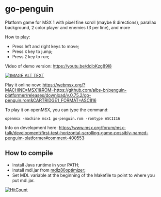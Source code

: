 # go-penguin
Platform game for MSX 1 with pixel fine scroll (maybe 8 directions), parallax background, 2 color player and enemies (3 per line), and more

How to play:
* Press left and right keys to move;
* Press `X` key to jump;
* Press `Z` key to run;

Video of demo version: https://youtu.be/dcibKzg89l8

[![IMAGE ALT TEXT](http://img.youtube.com/vi/dcibKzg89l8/0.jpg)](http://www.youtube.com/watch?v=dcibKzg89l8 "Go Penguin")

Play it online now:
https://webmsx.org/?MACHINE=MSX1&ROM=https://github.com/albs-br/penguin-platformer/releases/download/v.0.75.2/go-penguin.rom&CARTRIDGE1_FORMAT=ASCII16

To play it on openMSX, you can type the command:
```
openmsx -machine msx1 go-penguin.rom -romtype ASCII16
```

Info on development here:
https://www.msx.org/forum/msx-talk/development/first-test-horizontal-scrolling-game-possibly-named-penguim-platformer#comment-400553

How to compile
--------------
* Install Java runtime in your PATH;
* Install mdl.jar from [mdlz80optimizer](https://github.com/santiontanon/mdlz80optimizer);
* Set MDL variable at the beginning of the Makefile to point to where you put mdl.jar.

[![HitCount](http://hits.dwyl.com/albs-br/penguin-platformer.svg)](http://hits.dwyl.com/albs-br/penguin-platformer)

